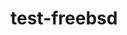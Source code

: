 # test-freebsd

[](https://serverfault.com/a/738217)
[](https://www.freebsd.org/cgi/man.cgi?freebsd-update(8))
[](https://docs.freebsd.org/en/books/handbook/cutting-edge)
[](https://www.freebsd.org/cgi/man.cgi?portsnap(8))
[](https://gist.github.com/carlosal1015/7d39e53e340c44f0410933000f9ba337)
